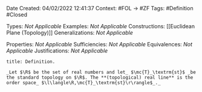 <br />
<br />

Date Created: 04/02/2022 12:41:37
Context: #FOL $\to$ #ZF
Tags: #Definition #Closed 

Types: _Not Applicable_
Examples: _Not Applicable_
Constructions: [[Euclidean Plane (Topology)]]
Generalizations: _Not Applicable_

Properties: _Not Applicable_
Sufficiencies: _Not Applicable_
Equivalences: _Not Applicable_
Justifications: _Not Applicable_

``` ad-Definition
title: Definition.

_Let $\R$ be the set of real numbers and let_ $\mc{T}_\textrm{st}$ _be the standard topology on $\R$. The **(topological) real line** is the order space_ $\l\langle\R,\mc{T}_\textrm{st}\r\rangle$_._

```
